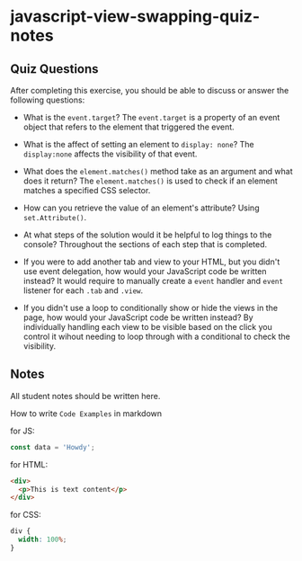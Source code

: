 # javascript-view-swapping-quiz-notes

## Quiz Questions

After completing this exercise, you should be able to discuss or answer the following questions:

- What is the `event.target`?
  The `event.target` is a property of an event object that refers to the element that
  triggered the event.

- What is the affect of setting an element to `display: none`?
  The `display:none` affects the visibility of that event.

- What does the `element.matches()` method take as an argument and what does it return?
  The `element.matches()` is used to check if an element matches a specified CSS selector.

- How can you retrieve the value of an element's attribute?
  Using `set.Attribute()`.

- At what steps of the solution would it be helpful to log things to the console?
  Throughout the sections of each step that is completed.

- If you were to add another tab and view to your HTML, but you didn't use event delegation, how would your JavaScript code be written instead?
  It would require to manually create a `event` handler and `event` listener for each `.tab` and `.view`.

- If you didn't use a loop to conditionally show or hide the views in the page, how would your JavaScript code be written instead?
  By individually handling each view to be visible based on the click you control it wihout needing to
  loop through with a conditional to check the visibility.

## Notes

All student notes should be written here.

How to write `Code Examples` in markdown

for JS:

```javascript
const data = 'Howdy';
```

for HTML:

```html
<div>
  <p>This is text content</p>
</div>
```

for CSS:

```css
div {
  width: 100%;
}
```
